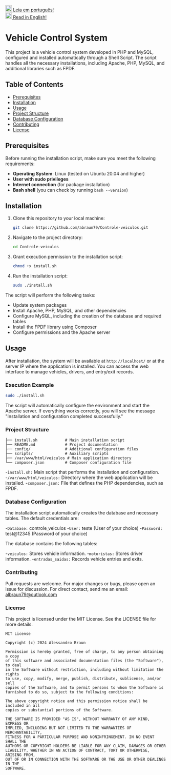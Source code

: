 <img height="20px"  src="https://i.imgur.com/1ubgfmC.png"><a href="README.md">  Leia em português!</a><br/>
<img height="20px"  src="https://i.imgur.com/UrpOBOr.png"><a href="README-us.md">  Read in English!</a>

# Vehicle Control System

This project is a vehicle control system developed in PHP and MySQL, configured and installed automatically through a Shell Script. The script handles all the necessary installations, including Apache, PHP, MySQL, and additional libraries such as FPDF.

## Table of Contents

- [Prerequisites](#prerequisites)
- [Installation](#installation)
- [Usage](#usage)
- [Project Structure](#project-structure)
- [Database Configuration](#database-configuration)
- [Contributing](#contributing)
- [License](#license)

## Prerequisites

Before running the installation script, make sure you meet the following requirements:

- **Operating System**: Linux (tested on Ubuntu 20.04 and higher)
- **User with sudo privileges**
- **Internet connection** (for package installation)
- **Bash shell** (you can check by running `bash --version`)

## Installation

1. Clone this repository to your local machine:

    ```bash
    git clone https://github.com/abraun79/Controle-veiculos.git
    ```

2. Navigate to the project directory:

    ```bash
    cd Controle-veiculos
    ```

3. Grant execution permission to the installation script:

    ```bash
    chmod +x install.sh
    ```

4. Run the installation script:

    ```bash
    sudo ./install.sh
    ```

The script will perform the following tasks:

- Update system packages
- Install Apache, PHP, MySQL, and other dependencies
- Configure MySQL, including the creation of the database and required tables
- Install the FPDF library using Composer
- Configure permissions and the Apache server

## Usage

After installation, the system will be available at `http://localhost/` or at the server IP where the application is installed. You can access the web interface to manage vehicles, drivers, and entry/exit records.

### Execution Example

```bash
sudo ./install.sh
```
The script will automatically configure the environment and start the Apache server. If everything works correctly, you will see the message "Installation and configuration completed successfully."

### Project Structure
```
├── install.sh            # Main installation script
├── README.md             # Project documentation
├── config/               # Additional configuration files
├── scripts/              # Auxiliary scripts
├── /var/www/html/veiculos # Main application directory
└── composer.json         # Composer configuration file
```
-`install.sh:` Main script that performs the installation and configuration.
-`/var/www/html/veiculos:` Directory where the web application will be installed.
-`composer.json:` File that defines the PHP dependencies, such as FPDF.

### Database Configuration

The installation script automatically creates the database and necessary tables. The default credentials are:

-`Database:` controle_veiculos
-`User:` teste (User of your choice)
-`Password:` test@12345 (Password of your choice)

The database contains the following tables:

-`veiculos:` Stores vehicle information.
-`motoristas:` Stores driver information.
-`entradas_saidas:` Records vehicle entries and exits.

### Contributing

Pull requests are welcome. For major changes or bugs, please open an issue for discussion.
For direct contact, send me an email: albraun79@outlook.com

### License

This project is licensed under the MIT License. See the LICENSE file for more details.
```
MIT License

Copyright (c) 2024 Alessandro Braun

Permission is hereby granted, free of charge, to any person obtaining a copy
of this software and associated documentation files (the "Software"), to deal
in the Software without restriction, including without limitation the rights
to use, copy, modify, merge, publish, distribute, sublicense, and/or sell
copies of the Software, and to permit persons to whom the Software is
furnished to do so, subject to the following conditions:

The above copyright notice and this permission notice shall be included in all
copies or substantial portions of the Software.

THE SOFTWARE IS PROVIDED "AS IS", WITHOUT WARRANTY OF ANY KIND, EXPRESS OR
IMPLIED, INCLUDING BUT NOT LIMITED TO THE WARRANTIES OF MERCHANTABILITY,
FITNESS FOR A PARTICULAR PURPOSE AND NONINFRINGEMENT. IN NO EVENT SHALL THE
AUTHORS OR COPYRIGHT HOLDERS BE LIABLE FOR ANY CLAIM, DAMAGES OR OTHER
LIABILITY, WHETHER IN AN ACTION OF CONTRACT, TORT OR OTHERWISE, ARISING FROM,
OUT OF OR IN CONNECTION WITH THE SOFTWARE OR THE USE OR OTHER DEALINGS IN THE
SOFTWARE.
```
